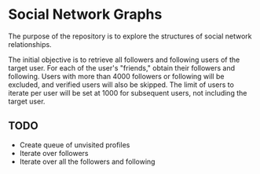 # Social Network Graphs
The purpose of the repository is to explore the structures 
of social network relationships.

The initial objective is to retrieve all followers and following 
users of the target user. For each of the user's "friends," 
obtain their followers and following. Users with more than 4000 
followers or following will be excluded, and verified users will 
also be skipped. The limit of users to iterate per user will 
be set at 1000 for subsequent users, not including the target user.

## TODO
- Create queue of unvisited profiles
- Iterate over followers
- Iterate over all the followers and following
